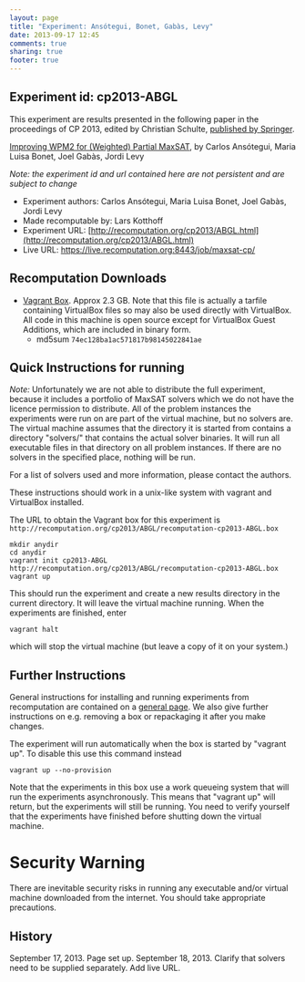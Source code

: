 ```yaml
---
layout: page
title: "Experiment: Ansótegui, Bonet, Gabàs, Levy"
date: 2013-09-17 12:45
comments: true
sharing: true
footer: true
---
```


## Experiment id: cp2013-ABGL 

This experiment are results presented in the following paper in the proceedings of CP 2013, edited by Christian Schulte,
[published by Springer](https://www.springer.com/computer/theoretical+computer+science/book/978-3-642-40626-3).

[Improving WPM2 for (Weighted) Partial MaxSAT](http://link.springer.com/chapter/10.1007/978-3-642-40627-0_12),
by 
Carlos Ansótegui, Maria Luisa Bonet, Joel Gabàs, Jordi Levy


*Note: the experiment id and url contained here are not persistent and are subject to change*

* Experiment authors: 
Carlos Ansótegui, Maria Luisa Bonet, Joel Gabàs, Jordi Levy
* Made recomputable by: Lars Kotthoff
* Experiment URL: [http://recomputation.org/cp2013/ABGL.html](http://recomputation.org/cp2013/ABGL.html)
* Live URL: https://live.recomputation.org:8443/job/maxsat-cp/

## Recomputation Downloads

* [Vagrant Box](ABGL/recomputation-cp2013-ABGL.box). Approx 2.3 GB.
Note that this file is actually a tarfile containing VirtualBox files so may also be used directly with VirtualBox.  All code in this machine is open source except for VirtualBox Guest Additions, which are included in binary form.  
    * md5sum `74ec128ba1ac571817b98145022841ae`

## Quick Instructions for running 

*Note:* Unfortunately we are not able to distribute the full experiment, because it includes a portfolio of MaxSAT solvers which we do not have the licence permission to distribute. All of the problem instances the experiments were run on are part of the virtual machine, but no solvers are. The virtual machine assumes that the directory it is started from contains a directory "solvers/" that contains the actual solver binaries. It will run all executable files in that directory on all problem instances. If there are no solvers in the specified place, nothing will be run.

For a list of solvers used and more information, please contact the authors.

These instructions should work in a unix-like system with vagrant and VirtualBox installed.
    
The URL to obtain the Vagrant box for this experiment is 
`http://recomputation.org/cp2013/ABGL/recomputation-cp2013-ABGL.box`

    mkdir anydir
    cd anydir
    vagrant init cp2013-ABGL http://recomputation.org/cp2013/ABGL/recomputation-cp2013-ABGL.box
    vagrant up
   
This should run the experiment and create a new results directory in the current directory. 
It will leave the virtual machine running.  When the experiments are finished, enter

    vagrant halt

which will stop the virtual machine (but leave a copy of it on your system.)
     
## Further Instructions 

General instructions for installing and running experiments from recomputation are contained on a [general page](general_instructions.html). We also give further instructions on e.g. removing a box or repackaging it after you make changes.

The experiment will run automatically when the box is started by "vagrant up".  To disable this use this command instead 

    vagrant up --no-provision

Note that the experiments in this box use a work queueing system that will run
the experiments asynchronously. This means that "vagrant up" will return, but
the experiments will still be running. You need to verify yourself that the
experiments have finished before shutting down the virtual machine.

# Security Warning

There are inevitable security risks in running any executable and/or virtual machine downloaded from the internet. You should take appropriate precautions.

## History

September 17, 2013.  Page set up.
September 18, 2013. Clarify that solvers need to be supplied separately. Add live URL.
